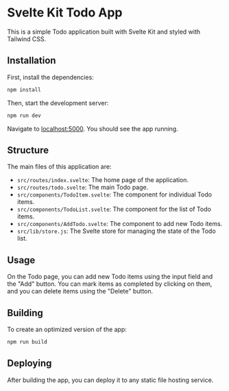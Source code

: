 # Svelte Kit Todo App

This is a simple Todo application built with Svelte Kit and styled with Tailwind CSS.

## Installation

First, install the dependencies:

```bash
npm install
```

Then, start the development server:

```bash
npm run dev
```

Navigate to [localhost:5000](http://localhost:5000). You should see the app running.

## Structure

The main files of this application are:

- `src/routes/index.svelte`: The home page of the application.
- `src/routes/todo.svelte`: The main Todo page.
- `src/components/TodoItem.svelte`: The component for individual Todo items.
- `src/components/TodoList.svelte`: The component for the list of Todo items.
- `src/components/AddTodo.svelte`: The component to add new Todo items.
- `src/lib/store.js`: The Svelte store for managing the state of the Todo list.

## Usage

On the Todo page, you can add new Todo items using the input field and the "Add" button. You can mark items as completed by clicking on them, and you can delete items using the "Delete" button.

## Building

To create an optimized version of the app:

```bash
npm run build
```

## Deploying

After building the app, you can deploy it to any static file hosting service.